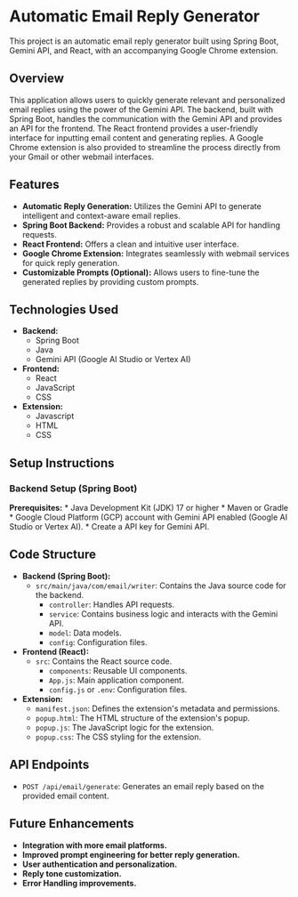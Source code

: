 # Automatic Email Reply Generator

This project is an automatic email reply generator built using Spring Boot, Gemini API, and React, with an accompanying Google Chrome extension.

## Overview

This application allows users to quickly generate relevant and personalized email replies using the power of the Gemini API. The backend, built with Spring Boot, handles the communication with the Gemini API and provides an API for the frontend. The React frontend provides a user-friendly interface for inputting email content and generating replies. A Google Chrome extension is also provided to streamline the process directly from your Gmail or other webmail interfaces.

## Features

* **Automatic Reply Generation:** Utilizes the Gemini API to generate intelligent and context-aware email replies.
* **Spring Boot Backend:** Provides a robust and scalable API for handling requests.
* **React Frontend:** Offers a clean and intuitive user interface.
* **Google Chrome Extension:** Integrates seamlessly with webmail services for quick reply generation.
* **Customizable Prompts (Optional):** Allows users to fine-tune the generated replies by providing custom prompts.

## Technologies Used

* **Backend:**
    * Spring Boot
    * Java
    * Gemini API (Google AI Studio or Vertex AI)
* **Frontend:**
    * React
    * JavaScript
    * CSS
* **Extension:**
    * Javascript
    * HTML
    * CSS

## Setup Instructions

### Backend Setup (Spring Boot)

  **Prerequisites:**
    * Java Development Kit (JDK) 17 or higher
    * Maven or Gradle
    * Google Cloud Platform (GCP) account with Gemini API enabled (Google AI Studio or Vertex AI).
    * Create a API key for Gemini API.


## Code Structure

* **Backend (Spring Boot):**
    * `src/main/java/com/email/writer`: Contains the Java source code for the backend.
        * `controller`: Handles API requests.
        * `service`: Contains business logic and interacts with the Gemini API.
        * `model`: Data models.
        * `config`: Configuration files.
* **Frontend (React):**
    * `src`: Contains the React source code.
        * `components`: Reusable UI components.
        * `App.js`: Main application component.
        * `config.js` or `.env`: Configuration files.
* **Extension:**
    * `manifest.json`: Defines the extension's metadata and permissions.
    * `popup.html`: The HTML structure of the extension's popup.
    * `popup.js`: The JavaScript logic for the extension.
    * `popup.css`: The CSS styling for the extension.

## API Endpoints

* `POST /api/email/generate`: Generates an email reply based on the provided email content.

## Future Enhancements

* **Integration with more email platforms.**
* **Improved prompt engineering for better reply generation.**
* **User authentication and personalization.**
* **Reply tone customization.**
* **Error Handling improvements.**
